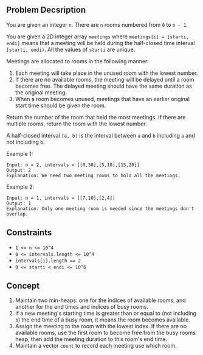 ## Problem Decsription

You are given an integer `n`. There are `n` rooms numbered from `0` to `n - 1`.

You are given a 2D integer array `meetings` where `meetings[i] = [starti, endi]` means that a meeting will be held during the half-closed time interval `[starti, endi)`. All the values of `starti` are unique.

Meetings are allocated to rooms in the following manner:

1. Each meeting will take place in the unused room with the lowest number.
2. If there are no available rooms, the meeting will be delayed until a room becomes free. The delayed meeting should have the same duration as the original meeting.
3. When a room becomes unused, meetings that have an earlier original start time should be given the room.

Return the number of the room that held the most meetings. If there are multiple rooms, return the room with the lowest number.

A half-closed interval `[a, b)` is the interval between `a` and `b` including `a` and not including `b`.


Example 1:
```plaintext
Input: n = 2, intervals = [[0,30],[5,10],[15,20]]
Output: 2
Explanation: We need two meeting rooms to hold all the meetings.
```
Example 2:
```plaintext
Input: n = 1, intervals = [[7,10],[2,4]]
Output: 1
Explanation: Only one meeting room is needed since the meetings don't overlap.
```
## Constraints

- `1 <= n <= 10^4`
- `0 <= intervals.length <= 10^4`
- `intervals[i].length == 2`
- `0 <= starti < endi <= 10^6`

## Concept
1. Maintain two min-heaps: one for the indices of available rooms, and another for the end times and indices of busy rooms.
2. If a new meeting's starting time is greater than or equal to (not including `b`) the end time of a busy room, it means the room becomes available.
3. Assign the meeting to the room with the lowest index. If there are no available rooms, use the first room to become free from the busy rooms heap, then add the meeting duration to this room's end time.
4. Maintain a vector `count` to record each meeting use which room.
